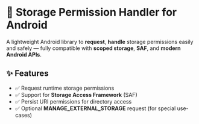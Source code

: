 # 📂 Storage Permission Handler for Android

A lightweight Android library to **request**, **handle** storage permissions easily and safely — fully compatible with **scoped storage**, **SAF**, and **modern Android APIs**.

## ✨ Features

- ✅ Request runtime storage permissions
- ✅ Support for **Storage Access Framework** (SAF)
- ✅ Persist URI permissions for directory access
- ✅ Optional **MANAGE_EXTERNAL_STORAGE** request (for special use-cases)
